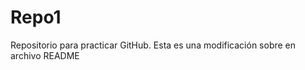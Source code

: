 # Repo1
Repositorio para practicar GitHub.
Esta es una modificación sobre en archivo README


<link rel="stylesheet" href="css.css">
